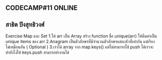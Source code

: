 CODECAMP#11 ONLINE
---------------------------
สาธิต ปิงสุทธิวงศ์
---------------------------
Exercise Map และ Set
1.ให้ arr เป็น Array สร้าง function ชื่อ unique(arr) ให้คืนค่าเป็น unique items ของ arr
2.Anagram เป็นตัวอักษรที่มีจำนวนตัวอักษรแต่ละตัวที่เท่ากัน แต่เรียงไม่เหมือนกัน ( Optional )
3.เราได้ array จาก map.keys() แต่ไม่สามารถใช้ push ได้เราจะทำยังไงให้ keys.push สามารถทำงานได้
